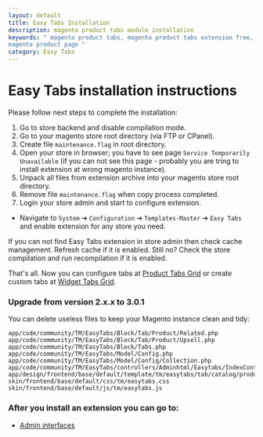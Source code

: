 ```yaml
---
layout: default
title: Easy Tabs Installation
description: magento product tabs module installation
keywords: " magento product tabs, magento product tabs extension free, add tabs
magento product page "
category: Easy Tabs
---
```


# Easy Tabs installation instructions

Please follow next steps to complete the installation:

1. Go to store backend and disable compilation mode.
2. Go to your magento store root directory (via FTP or CPanel).
3. Create file `maintenance.flag` in root directory.
4. Open your store in browser; you have to see page
   `Service Temporarily Unavailable` (if you can not see this page - probably
   you are tring to install extension at wrong magento instance).
5. Unpack all files from extension archive into your magento store root
   directory.
6. Remove file `maintenance.flag` when copy process completed.
7. Login your store admin and start to configure extension.

* Navigate to `System` ➔ `Configuration` ➔ `Templates-Master` ➔ `Easy Tabs` and
enable extension for any store you need.

If you can not find Easy Tabs extension in store admin then check cache
management. Refresh cache if it is enabled. Still no? Check the store
compilation and run recompilation if it is enabled.

That's all. Now you can configure tabs at
[Product Tabs Grid](../backend/#product-tabs)
or create custom tabs at [Widget Tabs Grid](../backend/#widget-tabs).

### Upgrade from version 2.x.x to 3.0.1

You can delete useless files to keep your Magento instance clean and tidy:

```
app/code/community/TM/EasyTabs/Block/Tab/Product/Related.php
app/code/community/TM/EasyTabs/Block/Tab/Product/Upsell.php
app/code/community/TM/EasyTabs/Block/Tabs.php
app/code/community/TM/EasyTabs/Model/Config.php
app/code/community/TM/EasyTabs/Model/Config/Collection.php
app/code/community/TM/EasyTabs/controllers/Adminhtml/Easytabs/IndexController.php
app/design/frontend/base/default/template/tm/easytabs/tab/catalog/product/related.phtml
skin/frontend/base/default/css/tm/easytabs.css
skin/frontend/base/default/js/tm/easytabs.js
```

### After you install an extension you can go to:

* [Admin interfaces](../backend/#admin-interfaces)
